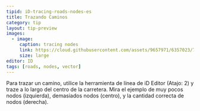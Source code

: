 ```yaml
---
tipid: iD-tracing-roads-nodes-es
title: Trazando Caminos
category: tip
layout: tip-preview
images:
  - image:
     caption: tracing nodes
     link: https://cloud.githubusercontent.com/assets/9657971/6357023/72270044-bc2f-11e4-874f-e534af609d60.png
     size: large
editor: ID
tags: [roads, nodes, vector]
---
```


Para trazar un camino, utilice la herramienta de línea de iD Editor (Atajo: 2) y traze a lo largo del centro de la carretera. Mira el ejemplo de muy pocos nodos (izquierda), demasiados nodos (centro), y la cantidad correcta de nodos (derecha).
